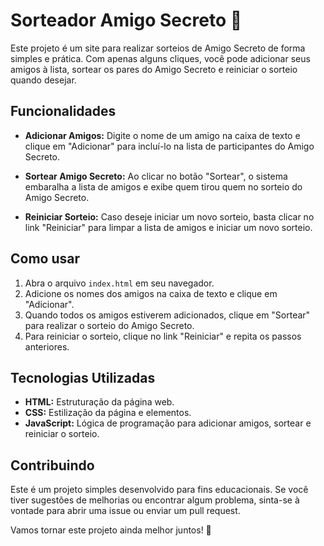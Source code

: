 # Sorteador Amigo Secreto 🎁

Este projeto é um site para realizar sorteios de Amigo Secreto de forma simples e prática. Com apenas alguns cliques, você pode adicionar seus amigos à lista, sortear os pares do Amigo Secreto e reiniciar o sorteio quando desejar.

## Funcionalidades

- **Adicionar Amigos:** Digite o nome de um amigo na caixa de texto e clique em "Adicionar" para incluí-lo na lista de participantes do Amigo Secreto.

- **Sortear Amigo Secreto:** Ao clicar no botão "Sortear", o sistema embaralha a lista de amigos e exibe quem tirou quem no sorteio do Amigo Secreto.

- **Reiniciar Sorteio:** Caso deseje iniciar um novo sorteio, basta clicar no link "Reiniciar" para limpar a lista de amigos e iniciar um novo sorteio.

## Como usar

1. Abra o arquivo `index.html` em seu navegador.
2. Adicione os nomes dos amigos na caixa de texto e clique em "Adicionar".
3. Quando todos os amigos estiverem adicionados, clique em "Sortear" para realizar o sorteio do Amigo Secreto.
4. Para reiniciar o sorteio, clique no link "Reiniciar" e repita os passos anteriores.

## Tecnologias Utilizadas

- **HTML:** Estruturação da página web.
- **CSS:** Estilização da página e elementos.
- **JavaScript:** Lógica de programação para adicionar amigos, sortear e reiniciar o sorteio.

## Contribuindo

Este é um projeto simples desenvolvido para fins educacionais. Se você tiver sugestões de melhorias ou encontrar algum problema, sinta-se à vontade para abrir uma issue ou enviar um pull request.

Vamos tornar este projeto ainda melhor juntos! 🚀
